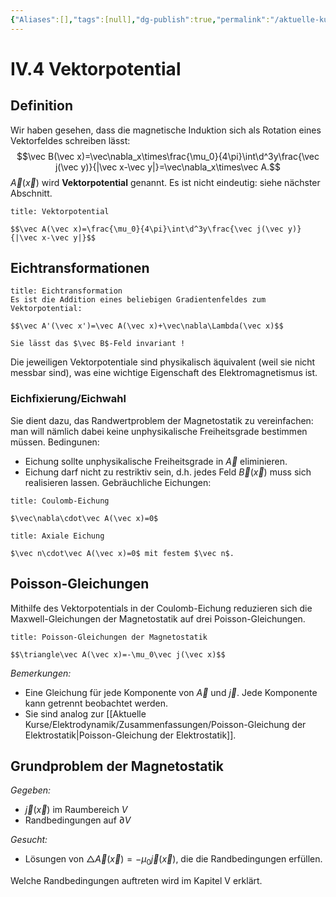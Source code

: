 ```yaml
---
{"Aliases":[],"tags":[null],"dg-publish":true,"permalink":"/aktuelle-kurse/elektrodynamik/vorlesung/4-magnetostatik/iv-4-vektorpotential/","dgHomeLink":true,"dgPassFrontmatter":true}
---
```


# IV.4 Vektorpotential
## Definition
Wir haben gesehen, dass die magnetische Induktion sich als Rotation eines Vektorfeldes schreiben lässt: $$\vec B(\vec x)=\vec\nabla_x\times\frac{\mu_0}{4\pi}\int\d^3y\frac{\vec j(\vec y)}{|\vec x-\vec y|}=\vec\nabla_x\times\vec A.$$
$\vec A(\vec x)$ wird **Vektorpotential** genannt. Es ist nicht eindeutig: siehe nächster Abschnitt. 

```ad-equation
title: Vektorpotential

$$\vec A(\vec x)=\frac{\mu_0}{4\pi}\int\d^3y\frac{\vec j(\vec y)}{|\vec x-\vec y|}$$

```
## Eichtransformationen
```ad-equation
title: Eichtransformation
Es ist die Addition eines beliebigen Gradientenfeldes zum Vektorpotential: 

$$\vec A'(\vec x')=\vec A(\vec x)+\vec\nabla\Lambda(\vec x)$$

Sie lässt das $\vec B$-Feld invariant ! 
```
Die jeweiligen Vektorpotentiale sind physikalisch äquivalent (weil sie nicht messbar sind), was eine wichtige Eigenschaft des Elektromagnetismus ist. 

### Eichfixierung/Eichwahl
Sie dient dazu, das Randwertproblem der Magnetostatik zu vereinfachen: man will nämlich dabei keine unphysikalische Freiheitsgrade bestimmen müssen. 
Bedingunen: 
- Eichung sollte unphysikalische Freiheitsgrade in $\vec A$ eliminieren.
- Eichung darf nicht zu restriktiv sein, d.h. jedes Feld $\vec B(\vec x)$ muss sich realisieren lassen. 
Gebräuchliche Eichungen: 
```ad-definition
title: Coulomb-Eichung

$\vec\nabla\cdot\vec A(\vec x)=0$

```
```ad-definition
title: Axiale Eichung

$\vec n\cdot\vec A(\vec x)=0$ mit festem $\vec n$. 

```
## Poisson-Gleichungen
Mithilfe des Vektorpotentials in der Coulomb-Eichung reduzieren sich die Maxwell-Gleichungen der Magnetostatik auf drei Poisson-Gleichungen. 

```ad-equation
title: Poisson-Gleichungen der Magnetostatik

$$\triangle\vec A(\vec x)=-\mu_0\vec j(\vec x)$$

```
*Bemerkungen:*
- Eine Gleichung für jede Komponente von $\vec A$ und $\vec j$. Jede Komponente kann getrennt beobachtet werden.  
- Sie sind analog zur [[Aktuelle Kurse/Elektrodynamik/Zusammenfassungen/Poisson-Gleichung der Elektrostatik|Poisson-Gleichung der Elektrostatik]]. 

## Grundproblem der Magnetostatik
*Gegeben:*
- $\vec j(\vec x)$ im Raumbereich $V$
- Randbedingungen auf $\partial V$

*Gesucht:*
- Lösungen von $\triangle\vec A(\vec x)=-\mu_0\vec j(\vec x)$, die die Randbedingungen erfüllen. 

Welche Randbedingungen auftreten wird im Kapitel V erklärt. 